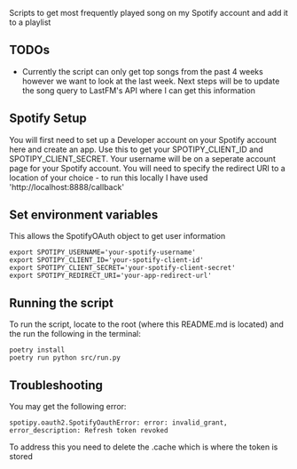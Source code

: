 Scripts to get most frequently played song on my Spotify account and add it to a playlist

## TODOs
- Currently the script can only get top songs from the past 4 weeks however we want to look at the last week. Next steps will be to update the song query to LastFM's API where I can get this information

## Spotify Setup

You will first need to set up a Developer account on your Spotify account here and create an app. Use this to get your SPOTIPY_CLIENT_ID and SPOTIPY_CLIENT_SECRET. Your username will be on a seperate account page for your Spotify account. You will need to specify the redirect URI to a location of your choice - to run this locally I have used 'http://localhost:8888/callback'

## Set environment variables

This allows the SpotifyOAuth object to get user information
```
export SPOTIPY_USERNAME='your-spotify-username'
export SPOTIPY_CLIENT_ID='your-spotify-client-id'
export SPOTIPY_CLIENT_SECRET='your-spotify-client-secret'
export SPOTIPY_REDIRECT_URI='your-app-redirect-url'
```

## Running the script
To run the script, locate to the root (where this README.md is located) and the run the following in the terminal:
```
poetry install
poetry run python src/run.py
```

## Troubleshooting
You may get the following error:
```
spotipy.oauth2.SpotifyOauthError: error: invalid_grant, error_description: Refresh token revoked
```
To address this you need to delete the .cache which is where the token is stored
